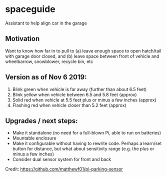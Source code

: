 # spaceguide
Assistant to help align car in the garage

## Motivation
Want to know how far in to pull to (a) leave enough space to open hatch/tail with garage door closed, and (b) leave space between front of vehicle and wheelbarrow, snowblower, recycle bin, etc 

## Version as of Nov 6 2019:
1. Blink green when vehicle is far away (further than about 6.5 feet)
2. Blink yellow when vehicle between 6.5 and 5.8 feet (approx)
3. Solid red when vehicle at 5.5 feet plus or minus a few inches (approx)
4. Flashing red when vehicle closer than 5.2 feet (approx)

## Upgrades / next steps:
- Make it standalone (no need for a full-blown Pi, able to run on batteries)
- Mountable enclosure
- Make it configurable without having to rewrite code. Perhaps a learn/set button for distance, but what about sensitivity range (e.g. the plus or minus a few inches)
- Consider dual sensor system for front and back

Credit: https://github.com/matthewf01/pi-parking-sensor
